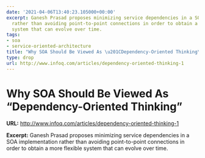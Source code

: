 ```yaml
---
date: '2021-04-06T13:40:23.105000+00:00'
excerpt: Ganesh Prasad proposes minimizing service dependencies in a SOA implementation
  rather than avoiding point-to-point connections in order to obtain a more flexible
  system that can evolve over time.
tags:
- soa
- service-oriented-architecture
title: "Why SOA Should Be Viewed As \u201CDependency-Oriented Thinking\u201D"
type: drop
url: http://www.infoq.com/articles/dependency-oriented-thinking-1
---
```


# Why SOA Should Be Viewed As “Dependency-Oriented Thinking”

**URL:** http://www.infoq.com/articles/dependency-oriented-thinking-1

**Excerpt:** Ganesh Prasad proposes minimizing service dependencies in a SOA implementation rather than avoiding point-to-point connections in order to obtain a more flexible system that can evolve over time.
